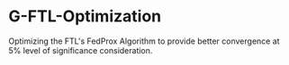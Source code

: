 # G-FTL-Optimization
Optimizing the FTL's FedProx Algorithm to provide better convergence at 5% level of significance consideration.
